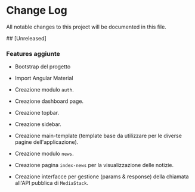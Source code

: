 # Change Log

All notable changes to this project will be documented in this file.

## [Unreleased]

### Features aggiunte

- Bootstrap del progetto
- Import Angular Material

- Creazione modulo `auth`.
- Creazione dashboard page.
- Creazione topbar.
- Creazione sidebar.
- Creazione main-template (template base da utilizzare per le diverse pagine dell'applicazione).

- Creazione modulo `news`.
- Creazione pagina `index-news` per la visualizzazione delle notizie.
- Creazione interfacce per gestione (params & response) della chiamata all'API pubblica di `MediaStack`.
